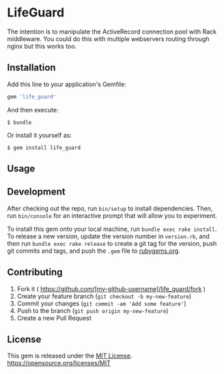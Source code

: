 # LifeGuard


The intention is to manipulate the ActiveRecord connection pool with Rack middleware.
You could do this with multiple webservers routing through nginx but this works too.

## Installation

Add this line to your application's Gemfile:

```ruby
gem 'life_guard'
```

And then execute:

    $ bundle

Or install it yourself as:

    $ gem install life_guard

## Usage


## Development

After checking out the repo, run `bin/setup` to install dependencies. Then, run `bin/console` for an interactive prompt that will allow you to experiment.

To install this gem onto your local machine, run `bundle exec rake install`. To release a new version, update the version number in `version.rb`, and then run `bundle exec rake release` to create a git tag for the version, push git commits and tags, and push the `.gem` file to [rubygems.org](https://rubygems.org).

## Contributing

1. Fork it ( https://github.com/[my-github-username]/life_guard/fork )
2. Create your feature branch (`git checkout -b my-new-feature`)
3. Commit your changes (`git commit -am 'Add some feature'`)
4. Push to the branch (`git push origin my-new-feature`)
5. Create a new Pull Request

## License

This gem is released under the [MIT License](http://www.opensource.org/licenses/MIT).
https://opensource.org/licenses/MIT
